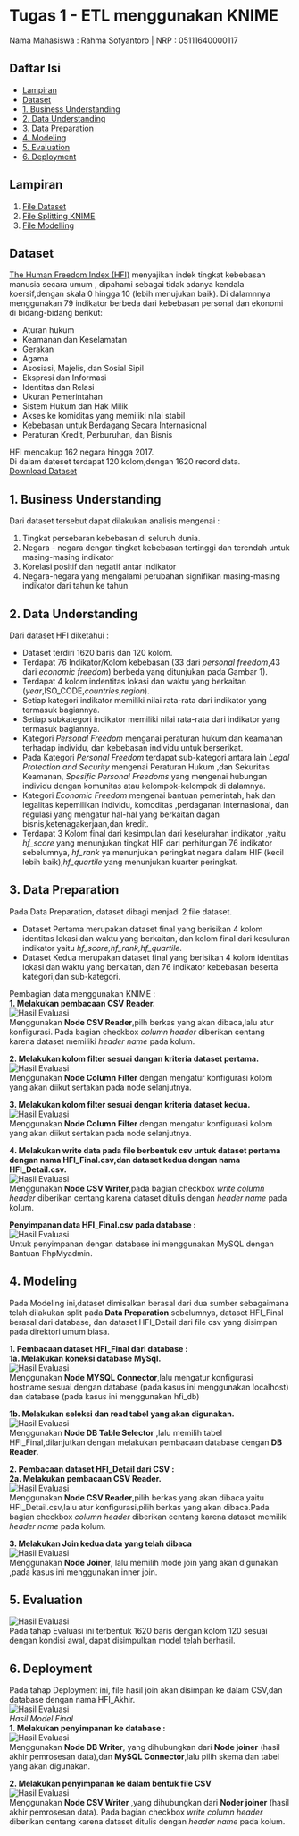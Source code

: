 # Tugas 1 - ETL menggunakan KNIME
Nama Mahasiswa : Rahma Sofyantoro | NRP : 05111640000117

## Daftar Isi
- [Lampiran](#Lampiran)
- [Dataset](#Dataset)
- [1. Business Understanding](#1-business-understanding)
- [2. Data Understanding](#2-data-understanding)
- [3. Data Preparation](#3-data-preparation)
- [4. Modeling](#4-modeling)
- [5. Evaluation](#5-evaluation)
- [6. Deployment](#6-Deployment)

## Lampiran
1. [File Dataset](https://raw.githubusercontent.com/rahmsofyan/Big-Data/master/Tugas_1/dataset/human-freedom-index-2019%20.csv)
1. [File Splitting KNIME](https://github.com/rahmsofyan/Big-Data/blob/master/Tugas_1/Knime_files/TUGAS1_The%20Human%20Freedom%20Index_splitting.zip?raw=true)
1. [File Modelling](https://github.com/rahmsofyan/Big-Data/blob/master/Tugas_1/Knime_files/TUGAS1_The%20Human%20Freedom%20Index_ModelingFinal.zip?raw=true)

## Dataset
[The Human Freedom Index (HFI)](https://www.cato.org/human-freedom-index-new) menyajikan indek tingkat kebebasan manusia secara umum , dipahami sebagai tidak adanya kendala koersif,dengan skala 0 hingga 10 (lebih menujukan baik).
Di dalamnnya menggunakan 79 indikator berbeda dari kebebasan personal dan ekonomi di bidang-bidang berikut:

- Aturan hukum
- Keamanan dan Keselamatan
- Gerakan
- Agama
- Asosiasi, Majelis, dan Sosial Sipil
- Ekspresi dan Informasi
- Identitas dan Relasi
- Ukuran Pemerintahan
- Sistem Hukum dan Hak Milik
- Akses ke komiditas yang memiliki nilai stabil
- Kebebasan untuk Berdagang Secara Internasional
- Peraturan Kredit, Perburuhan, dan Bisnis

HFI mencakup 162 negara hingga 2017.  
Di dalam dateset terdapat 120 kolom,dengan 1620 record data.   
[Download Dataset]()

## 1. Business Understanding
Dari dataset tersebut dapat dilakukan analisis mengenai :
1. Tingkat persebaran kebebasan di seluruh dunia.
1. Negara - negara dengan tingkat kebebasan tertinggi dan terendah untuk masing-masing indikator
1. Korelasi positif dan negatif antar indikator
1. Negara-negara yang mengalami perubahan signifikan masing-masing indikator dari tahun ke tahun
## 2. Data Understanding
Dari dataset HFI diketahui :
- Dataset terdiri 1620 baris dan 120 kolom.  
- Terdapat 76 Indikator/Kolom kebebasan (33 dari *personal freedom*,43 dari *economic freedom*) berbeda yang ditunjukan pada Gambar 1).  
- Terdapat 4 kolom indentitas lokasi dan waktu yang berkaitan (*year*,ISO_CODE,*countries*,*region*).  
- Setiap kategori indikator memiliki nilai rata-rata dari indikator yang termasuk bagiannya.
- Setiap subkategori indikator memiliki nilai rata-rata dari indikator yang termasuk bagiannya.
- Kategori *Personal Freedom* menganai peraturan hukum dan keamanan terhadap individu, dan kebebasan individu untuk berserikat.
- Pada Kategori *Personal Freedom* terdapat sub-kategori antara lain *Legal Protection and Security* mengenai Peraturan Hukum ,dan Sekuritas Keamanan, *Spesific Personal Freedoms* yang mengenai hubungan individu dengan komunitas atau kelompok-kelompok di dalamnya.
- Kategori *Economic Freedom* mengenai bantuan pemerintah, hak dan legalitas kepemilikan individu, komoditas ,perdaganan internasional, dan regulasi yang mengatur hal-hal yang berkaitan dagan bisnis,ketenagakerjaan,dan kredit.
- Terdapat 3 Kolom final dari kesimpulan dari keselurahan indikator ,yaitu *hf_score* yang menunjukan tingkat HIF dari perhitungan 76 indikator sebelumnya, *hf_rank* ya menunjukan peringkat negara dalam HIF (kecil lebih baik),*hf_quartile* yang menunjukan kuarter peringkat.
## 3. Data Preparation
Pada Data Preparation, dataset dibagi menjadi 2 file dataset.  
- Dataset Pertama merupakan dataset final yang berisikan 4 kolom identitas lokasi dan waktu yang berkaitan, dan kolom final dari kesuluran indikator yaitu *hf_score,hf_rank,hf_quartile*.
- Dataset Kedua merupakan dataset final yang berisikan 4 kolom identitas lokasi dan waktu yang berkaitan, dan 76 indikator kebebasan beserta kategori,dan sub-kategori.

Pembagian data menggunakan KNIME :  
**1. Melakukan pembacaan CSV Reader.**  
![Hasil Evaluasi](assets/DU_1.gif)  
Menggunakan **Node CSV Reader**,pilh berkas yang akan dibaca,lalu atur konfigurasi.
Pada bagian checkbox *column header* diberikan centang karena dataset memiliki *header name* pada kolum.

**2. Melakukan kolom filter sesuai dangan kriteria dataset pertama.**  
![Hasil Evaluasi](assets/DU_2.gif)  
Menggunakan **Node Column Filter** dengan mengatur konfigurasi kolom yang akan diikut sertakan pada node selanjutnya.

**3. Melakukan kolom filter sesuai dengan kriteria dataset kedua.**  
![Hasil Evaluasi](assets/DU_3.gif)  
Menggunakan **Node Column Filter** dengan mengatur konfigurasi kolom yang akan diikut sertakan pada node selanjutnya.

**4. Melakukan write data pada file berbentuk csv untuk dataset pertama dengan nama HFI_Final.csv,dan    dataset kedua dengan nama HFI_Detail.csv.**  
![Hasil Evaluasi](assets/DU_4.gif)  
Menggunakan **Node CSV Writer**,pada bagian checkbox *write column header* diberikan centang karena dataset ditulis dengan *header name* pada kolum.

**Penyimpanan data HFI_Final.csv pada database :**  
![Hasil Evaluasi](assets/DU_5.gif)  
Untuk penyimpanan dengan database ini menggunakan MySQL dengan Bantuan PhpMyadmin.

## 4. Modeling
Pada Modeling ini,dataset dimisalkan berasal dari dua sumber sebagaimana telah dilakukan split pada **Data Preparation** sebelumnya, dataset HFI_Final berasal dari database, dan dataset HFI_Detail dari file csv yang disimpan pada direktori umum biasa.

**1. Pembacaan dataset HFI_Final dari database :**  
**1a. Melakukan koneksi database MySql.**  
![Hasil Evaluasi](assets/M1A.gif)  
Menggunakan **Node MYSQL Connector**,lalu mengatur konfigurasi hostname sesuai dengan database (pada kasus ini menggunakan localhost) dan database (pada kasus ini menggunakan hfi_db)

**1b. Melakukan seleksi dan read tabel yang akan digunakan.**  
![Hasil Evaluasi](assets/M1B.gif)  
Menggunakan **Node DB Table Selector** ,lalu memilih tabel HFI_Final,dilanjutkan
dengan melakukan pembacaan database dengan **DB Reader**.

**2. Pembacaan dataset HFI_Detail dari CSV :**  
**2a. Melakukan pembacaan CSV Reader.**  
![Hasil Evaluasi](assets/M2A.gif)  
Menggunakan **Node CSV Reader**,pilih berkas yang akan dibaca yaitu HFI_Detail.csv,lalu atur konfigurasi,pilih berkas yang akan dibaca.Pada bagian checkbox *column header* diberikan centang karena dataset memiliki *header name* pada kolum.

**3. Melakukan Join kedua data yang telah dibaca**  
![Hasil Evaluasi](assets/M3.gif)  
Menggunakan **Node Joiner**, lalu memilih mode join yang akan digunakan ,pada kasus ini menggunakan inner join.

## 5. Evaluation  
![Hasil Evaluasi](assets/E_1.JPG)  
Pada tahap Evaluasi ini terbentuk 1620 baris dengan kolom 120 sesuai dengan kondisi awal, dapat disimpulkan model telah berhasil.

## 6. Deployment  
Pada tahap Deployment ini, file hasil join akan disimpan ke dalam CSV,dan database dengan nama HFI_Akhir.  
![Hasil Evaluasi](assets/model%20final.JPG)  
*Hasil Model Final*  
**1. Melakukan penyimpanan ke database :**  
![Hasil Evaluasi](assets/DP_1.gif)  
Menggunakan **Node DB Writer**, yang dihubungkan dari **Node joiner** (hasil akhir pemrosesan data),dan **MySQL Connector**,lalu pilih skema dan tabel yang akan digunakan.

**2. Melakukan penyimpanan ke dalam bentuk file CSV**  
![Hasil Evaluasi](assets/DP_2.gif)  
Menggunakan **Node CSV Writer** ,yang dihubungkan dari **Noder joiner** (hasil akhir pemrosesan data).
Pada bagian checkbox *write column header* diberikan centang karena dataset ditulis dengan *header name* pada kolum.

